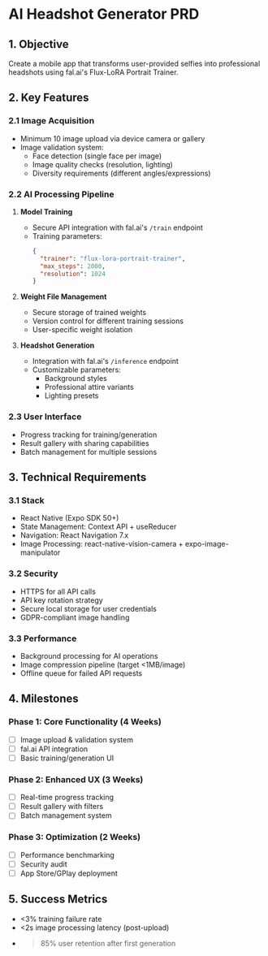 # AI Headshot Generator PRD

## 1. Objective

Create a mobile app that transforms user-provided selfies into professional headshots using fal.ai's Flux-LoRA Portrait Trainer.

## 2. Key Features

### 2.1 Image Acquisition

- Minimum 10 image upload via device camera or gallery
- Image validation system:
  - Face detection (single face per image)
  - Image quality checks (resolution, lighting)
  - Diversity requirements (different angles/expressions)

### 2.2 AI Processing Pipeline

1. **Model Training**

   - Secure API integration with fal.ai's `/train` endpoint
   - Training parameters:
     ```json
     {
       "trainer": "flux-lora-portrait-trainer",
       "max_steps": 2000,
       "resolution": 1024
     }
     ```
2. **Weight File Management**

   - Secure storage of trained weights
   - Version control for different training sessions
   - User-specific weight isolation
3. **Headshot Generation**

   - Integration with fal.ai's `/inference` endpoint
   - Customizable parameters:
     - Background styles
     - Professional attire variants
     - Lighting presets

### 2.3 User Interface

- Progress tracking for training/generation
- Result gallery with sharing capabilities
- Batch management for multiple sessions

## 3. Technical Requirements

### 3.1 Stack

- React Native (Expo SDK 50+)
- State Management: Context API + useReducer
- Navigation: React Navigation 7.x
- Image Processing: react-native-vision-camera + expo-image-manipulator

### 3.2 Security

- HTTPS for all API calls
- API key rotation strategy
- Secure local storage for user credentials
- GDPR-compliant image handling

### 3.3 Performance

- Background processing for AI operations
- Image compression pipeline (target <1MB/image)
- Offline queue for failed API requests

## 4. Milestones

### Phase 1: Core Functionality (4 Weeks)

- [ ] Image upload & validation system
- [ ] fal.ai API integration
- [ ] Basic training/generation UI

### Phase 2: Enhanced UX (3 Weeks)

- [ ] Real-time progress tracking
- [ ] Result gallery with filters
- [ ] Batch management system

### Phase 3: Optimization (2 Weeks)

- [ ] Performance benchmarking
- [ ] Security audit
- [ ] App Store/GPlay deployment

## 5. Success Metrics

- <3% training failure rate
- <2s image processing latency (post-upload)
- > 85% user retention after first generation
  >
